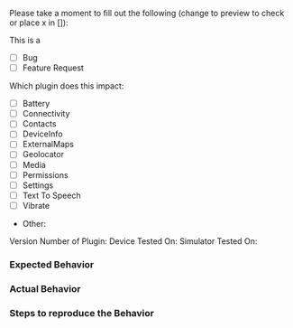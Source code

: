 Please take a moment to fill out the following (change to preview to check or place x in []):

This is a 
- [ ] Bug
- [ ] Feature Request

Which plugin does this impact:
- [ ] Battery
- [ ] Connectivity
- [ ] Contacts
- [ ] DeviceInfo
- [ ] ExternalMaps
- [ ] Geolocator
- [ ] Media
- [ ] Permissions
- [ ] Settings
- [ ] Text To Speech
- [ ] Vibrate
- Other:

Version Number of Plugin:
Device Tested On:
Simulator Tested On:

### Expected Behavior

### Actual Behavior

### Steps to reproduce the Behavior